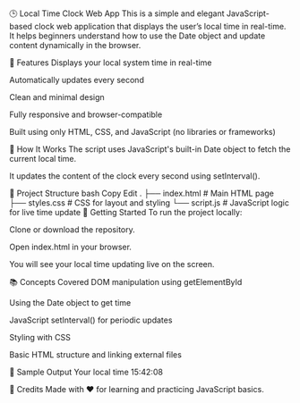 🕒 Local Time Clock Web App
This is a simple and elegant JavaScript-based clock web application that displays the user’s local time in real-time. It helps beginners understand how to use the Date object and update content dynamically in the browser.

📌 Features
Displays your local system time in real-time

Automatically updates every second

Clean and minimal design

Fully responsive and browser-compatible

Built using only HTML, CSS, and JavaScript (no libraries or frameworks)

🧠 How It Works
The script uses JavaScript's built-in Date object to fetch the current local time.

It updates the content of the clock every second using setInterval().

📂 Project Structure
bash
Copy
Edit
.
├── index.html     # Main HTML page
├── styles.css     # CSS for layout and styling
└── script.js      # JavaScript logic for live time update
🚀 Getting Started
To run the project locally:

Clone or download the repository.

Open index.html in your browser.

You will see your local time updating live on the screen.

📚 Concepts Covered
DOM manipulation using getElementById

Using the Date object to get time

JavaScript setInterval() for periodic updates

Styling with CSS

Basic HTML structure and linking external files

🧾 Sample Output
Your local time
15:42:08

🙌 Credits
Made with ❤️ for learning and practicing JavaScript basics.